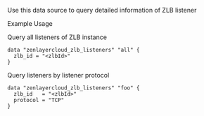 Use this data source to query detailed information of ZLB listener

Example Usage

Query all listeners of ZLB instance

```hcl
data "zenlayercloud_zlb_listeners" "all" {
  zlb_id = "<zlbId>"
}
```

Query listeners by listener protocol

```hcl
data "zenlayercloud_zlb_listeners" "foo" {
  zlb_id   = "<zlbId>"
  protocol = "TCP"
}
```
